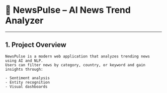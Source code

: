 # 📰 NewsPulse – AI News Trend Analyzer

---

## 1. Project Overview
```text
NewsPulse is a modern web application that analyzes trending news using AI and NLP.
Users can filter news by category, country, or keyword and gain insights through:

- Sentiment analysis
- Entity recognition
- Visual dashboards

```
